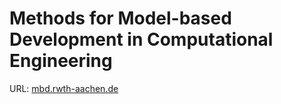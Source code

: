 # Methods for Model-based Development in Computational Engineering

URL: [mbd.rwth-aachen.de](https://www.mbd.rwth-aachen.de)
